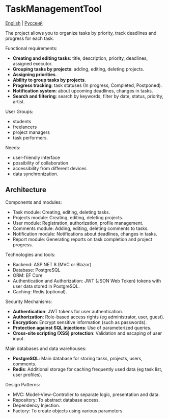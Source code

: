 # TaskManagementTool

[English](README.md) | [Русский](README.ru.md)

The project allows you to organize tasks by priority, track deadlines and progress for each task.

Functional requirements:

- **Creating and editing tasks**: title, description, priority, deadlines, assigned executor.
- **Grouping tasks by projects**: adding, editing, deleting projects.
- **Assigning priorities**.
- **Ability to group tasks by projects**.
- **Progress tracking**: task statuses (In progress, Completed, Postponed).
- **Notification system**: about upcoming deadlines, changes in tasks.
- **Search and filtering**: search by keywords, filter by date, status, priority, artist.

User Groups:
- students
- freelancers
- project managers
- task performers.

Needs:
- user-friendly interface
- possibility of collaboration
- accessibility from different devices
- data synchronization.

## Architecture

Components and modules:

- Task module: Creating, editing, deleting tasks.
- Projects module: Creating, editing, deleting projects.
- User module: Registration, authorization, profile management.
- Comments module: Adding, editing, deleting comments to tasks.
- Notification module: Notifications about deadlines, changes in tasks.
- Report module: Generating reports on task completion and project progress.

Technologies and tools:

- Backend: ASP.NET 8 (MVC or Blazor)
- Database: PostgreSQL
- ORM: EF Core
- Authentication and Authorization: JWT (JSON Web Token) tokens with user data stored in PostgreSQL.
- Caching: Redis (optional).

Security Mechanisms:

- **Authentication**: JWT tokens for user authentication.
- **Authorization**: Role-based access rights (eg administrator, user, guest).
- **Encryption**: Encrypt sensitive information (such as passwords).
- **Protection against SQL injections**: Use of parameterized queries.
- **Cross-site scripting (XSS) protection**: Validation and escaping of user input.

Main databases and data warehouses:

- **PostgreSQL**: Main database for storing tasks, projects, users, comments.
- **Redis**: Additional storage for caching frequently used data (eg task list, user profiles).

Design Patterns:

- MVC: Model-View-Controller to separate logic, presentation and data.
- Repository: To abstract database access.
- Dependency Injection.
- Factory: To create objects using various parameters.
